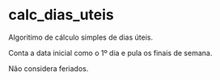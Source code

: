# calc_dias_uteis
Algoritimo de cálculo simples de dias úteis.

Conta a data inicial como o 1º dia e pula os finais de semana.

Não considera feriados.
